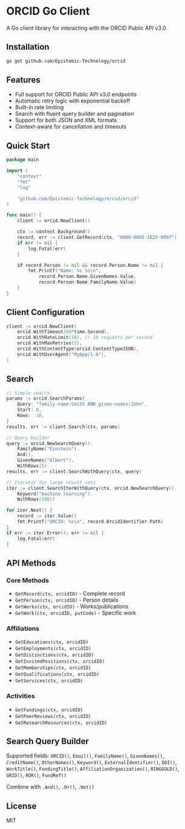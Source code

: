 # ORCID Go Client

A Go client library for interacting with the ORCID Public API v3.0.

## Installation

```bash
go get github.com/Epistemic-Technology/orcid
```

## Features

- Full support for ORCID Public API v3.0 endpoints
- Automatic retry logic with exponential backoff
- Built-in rate limiting
- Search with fluent query builder and pagination
- Support for both JSON and XML formats
- Context-aware for cancellation and timeouts

## Quick Start

```go
package main

import (
    "context"
    "fmt"
    "log"

    "github.com/Epistemic-Technology/orcid/orcid"
)

func main() {
    client := orcid.NewClient()

    ctx := context.Background()
    record, err := client.GetRecord(ctx, "0000-0002-1825-0097")
    if err != nil {
        log.Fatal(err)
    }

    if record.Person != nil && record.Person.Name != nil {
        fmt.Printf("Name: %s %s\n",
            record.Person.Name.GivenNames.Value,
            record.Person.Name.FamilyName.Value)
    }
}
```

## Client Configuration

```go
client := orcid.NewClient(
    orcid.WithTimeout(60*time.Second),
    orcid.WithRateLimit(10), // 10 requests per second
    orcid.WithMaxRetries(5),
    orcid.WithContentType(orcid.ContentTypeJSON),
    orcid.WithUserAgent("MyApp/1.0"),
)
```

## Search

```go
// Simple search
params := orcid.SearchParams{
    Query: "family-name:Smith AND given-names:John",
    Start: 0,
    Rows:  10,
}
results, err := client.Search(ctx, params)

// Query builder
query := orcid.NewSearchQuery().
    FamilyName("Einstein").
    And().
    GivenNames("Albert").
    WithRows(5)
results, err := client.SearchWithQuery(ctx, query)

// Iterator for large result sets
iter := client.SearchIterWithQuery(ctx, orcid.NewSearchQuery().
    Keyword("machine learning").
    WithRows(100))

for iter.Next() {
    record := iter.Value()
    fmt.Printf("ORCID: %s\n", record.OrcidIdentifier.Path)
}
if err := iter.Error(); err != nil {
    log.Fatal(err)
}
```

## API Methods

### Core Methods
- `GetRecord(ctx, orcidID)` - Complete record
- `GetPerson(ctx, orcidID)` - Person details
- `GetWorks(ctx, orcidID)` - Works/publications
- `GetWork(ctx, orcidID, putCode)` - Specific work

### Affiliations
- `GetEducations(ctx, orcidID)`
- `GetEmployments(ctx, orcidID)`
- `GetDistinctions(ctx, orcidID)`
- `GetInvitedPositions(ctx, orcidID)`
- `GetMemberships(ctx, orcidID)`
- `GetQualifications(ctx, orcidID)`
- `GetServices(ctx, orcidID)`

### Activities
- `GetFundings(ctx, orcidID)`
- `GetPeerReviews(ctx, orcidID)`
- `GetResearchResources(ctx, orcidID)`

## Search Query Builder

Supported fields: `ORCID()`, `Email()`, `FamilyName()`, `GivenNames()`, `CreditName()`, `OtherNames()`, `Keyword()`, `ExternalIdentifier()`, `DOI()`, `WorkTitle()`, `FundingTitle()`, `AffiliationOrganization()`, `RINGGOLD()`, `GRID()`, `ROR()`, `FundRef()`

Combine with `.And()`, `.Or()`, `.Not()`

## License

MIT
